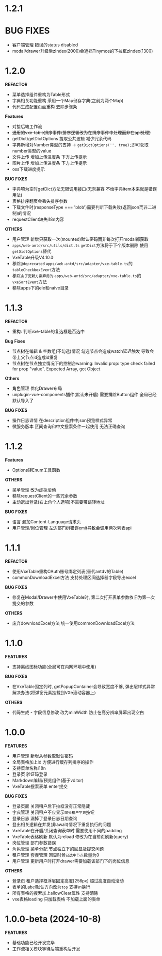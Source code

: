 # 1.2.1

# BUG FIXES

- 客户端管理 错误的status disabled
- modal/drawer升级后zIndex(2000)会遮挡Tinymce的下拉框zIndex(1300)

# 1.2.0

**REFACTOR**

- 菜单选择组件重构为Table形式
- 字典相关功能重构 采用一个Map储存字典(之前为两个Map)
- 代码生成配置页面重构 去除步骤条

**Features**

- 对接后端工作流
- ~~通用的vxe-table排序事件(排序逻辑改为在排序事件中处理而非在api处理)~~
- getDict/getDictOptions 提取公共逻辑 减少冗余代码
- 字典新增对Number类型的支持 -> `getDictOptions('', true);`即可获取number类型的value
- 文件上传 增加上传进度条 下方上传提示
- 图片上传 增加上传进度条 下方上传提示
- oss下载进度提示

**BUG FIXES**

- 字典项为空时getDict方法无限调用接口(无奈兼容 不给字典item本来就是错误用法)
- 表格排序翻页会丢失排序参数
- 下载文件时(responseType === 'blob')需要判断下载失败(返回json而非二进制)的情况
- requestClient缺失i18n内容

**OTHERS**

- 用户管理 新增只获取一次(mounted)默认密码而非每次打开modal都获取
- `apps/web-antd/src/utils/dict.ts` `getDict`方法将于下个版本删除 使用`getDictOptions`替代
- VxeTable升级V4.10.0
- 移除`@deprecated` `apps/web-antd/src/adapter/vxe-table.ts`的`tableCheckboxEvent`方法
- 移除`由于更新方案弃用的` `apps/web-antd/src/adapter/vxe-table.ts`的`vxeSortEvent`方法
- 移除apps下的ele和naive目录

# 1.1.3

**REFACTOR**

- 重构: 判断vxe-table的复选框是否选中

**Bug Fixes**

- 节点树在编辑 & 空数组(不勾选)情况 勾选节点会造成watch延迟触发 导致会带上父节点id造成id重复
- 节点树在节点独立情况下的控制台warning: Invalid prop: type check failed for prop "value". Expected Array, got Object

**Others**

- 角色管理 优化Drawer布局
- unplugin-vue-components插件(默认未开启) 需要排除Button组件 全局已经默认导入了

**BUG FIXES**

- 操作日志详情 在description组件中json预览样式异常
- 微服务版本 区间查询和中文搜索条件一起使用 无法正确查询

# 1.1.2

**Features**

- Options转Enum工具函数

**OTHERS**

- 菜单管理 改为虚拟滚动
- 移除requestClient的一些冗余参数
- 主动退出登录(右上角个人选项)不需要带跳转地址

**BUG FIXES**

- 语言 漏加Content-Language请求头
- 用户管理/岗位管理 左边部门树错误emit导致会调用两次列表api

# 1.1.1

**REFACTOR**

- 使用VxeTable重构OAuth账号绑定列表(替代antdv的Table)
- commonDownloadExcel方法 支持处理区间选择器字段导出excel

**BUG FIXES**

- 修复在Modal/Drawer中使用VxeTable时, 第二次打开表单参数依旧为第一次提交的参数

**OTHERS**

- 废弃downloadExcel方法 统一使用commonDownloadExcel方法

# 1.1.0

**FEATURES**

- 支持离线图标功能(全局可在内网环境中使用)

**BUG FIXES**

- 在VxeTable固定列时, getPopupContainer会导致宽度不够, 弹出层样式异常 解决办法(将弹窗元素挂载到VXe滚动容器上)

**OTHERS**

- 代码生成 - 字段信息修改 改为minWidth 防止在高分辨率屏幕出现空白

# 1.0.0

**FEATURES**

- 用户管理 新增从参数取默认密码
- 全局表格加上id 方便进行缓存列排序的操作
- 支持菜单名称i18n
- 登录页 验证码登录
- Markdown编辑/预览组件(基于vditor)
- VxeTable搜索表单 enter提交

**BUG FIXES**

- 登录页面 关闭租户后下拉框没有正常隐藏
- 字典管理 关闭租户不应显示`同步租户字典`按钮
- 登录日志 漏掉了登录日志日期查询
- 登出相关逻辑在并发(非await)情况下重复执行的问题
- VxeTable在开启/关闭查询表单时 需要使用不同的padding
- VxeTable表格刷新 默认为reload 修改为在当前页刷新(query)
- 岗位管理 部门参数错误
- 角色管理 菜单分配 节点独立下的回显及提交问题
- 租户管理 套餐管理 回显时候`已选中节点`数量为0
- 用户管理 更新用户时打开drawer需要加载该部门下的岗位信息

**OTHERS**

- 登录页 租户选择框浮层固定高度[256px] 超过高度自动滚动
- 表单的Label默认方向改为`top` 支持\n换行
- 所有表格的搜索加上allowClear属性 支持清除
- vxe表格loading 只加载表格 不加载上面的表单

# 1.0.0-beta (2024-10-8)

**FEATURES**

- 基础功能已经开发完毕
- 工作流相关模块等待后端重构后开发
